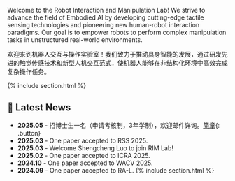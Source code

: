 ---
---
Welcome to the Robot Interaction and Manipulation Lab! We strive to advance the field of Embodied AI by developing cutting-edge tactile sensing technologies and pioneering new human-robot interaction paradigms. Our goal is to empower robots to perform complex manipulation tasks in unstructured real-world environments.

欢迎来到机器人交互与操作实验室！我们致力于推动具身智能的发展，通过研发先进的触觉传感技术和新型人机交互范式，使机器人能够在非结构化环境中高效完成复杂操作任务。

<!-- 新增新闻栏目 -->
{% include section.html %}

## 📢 Latest News
- **2025.05** - 招博士生一名（申请考核制，3年学制），欢迎邮件详询。[简章](https://sist.shanghaitech.edu.cn/2025/0430/c2826a1110629/page.htm){: .button}
- **2025.03** - One paper accepted to RSS 2025.  
- **2025.03** - Welcome Shengcheng Luo to join RIM Lab!  
- **2025.02** - One paper accepted to ICRA 2025.
- **2024.10** - One paper accepted to WACV 2025. 
- **2024.09** - One paper accepted to RA-L. 
{% include section.html %}

<style>
/* 新闻列表样式 */
.news-list {
    max-width: 800px;
    margin: 0 auto;
    padding: 20px;
    background: #f8f9fa;
    border-radius: 8px;
}

.news-list li {
    margin: 15px 0;
    padding: 10px;
    background: white;
    border-left: 4px solid #2c3e50;
    box-shadow: 0 2px 4px rgba(0,0,0,0.05);
}
</style>